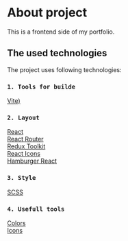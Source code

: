 # About project

This is a frontend side  of my portfolio.

## The used technologies

The project uses following technologies:

### `1. Tools for builde`

[Vite)](https://vite.dev/)  

### `2. Layout`

[React](https://react.dev/)  
[React Router](https://reactrouter.com/)  
[Redux Toolkit](https://redux-toolkit.js.org/)  
[React Icons](https://react-icons.github.io/react-icons/)  
[Hamburger React](https://hamburger-react.netlify.app/)  

### `3. Style`

[SCSS](https://sass-lang.com/) 

### `4. Usefull tools`

[Colors](https://huemint.com/brand-intersection/)  
[Icons](https://www.svgrepo.com/)  